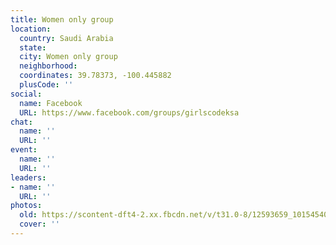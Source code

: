 ```yaml
---
title: Women only group
location:
  country: Saudi Arabia
  state: 
  city: Women only group
  neighborhood: 
  coordinates: 39.78373, -100.445882
  plusCode: ''
social:
  name: Facebook
  URL: https://www.facebook.com/groups/girlscodeksa
chat:
  name: ''
  URL: ''
event:
  name: ''
  URL: ''
leaders:
- name: ''
  URL: ''
photos:
  old: https://scontent-dft4-2.xx.fbcdn.net/v/t31.0-8/12593659_10154540589563761_9135395108654678052_o.jpg?oh=418373b25bd29e86e913996bf2a0d50f&oe=5960BC04
  cover: ''
---
```

